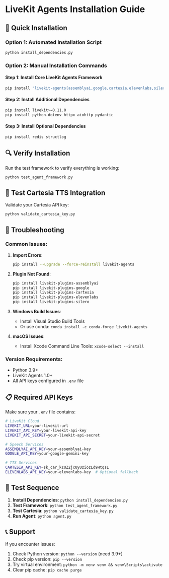 # LiveKit Agents Installation Guide

## 🚀 Quick Installation

### Option 1: Automated Installation Script

```bash
python install_dependencies.py
```

### Option 2: Manual Installation Commands

#### Step 1: Install Core LiveKit Agents Framework

```bash
pip install "livekit-agents[assemblyai,google,cartesia,elevenlabs,silero]~=1.0"
```

#### Step 2: Install Additional Dependencies

```bash
pip install livekit>=0.11.0
pip install python-dotenv httpx aiohttp pydantic
```

#### Step 3: Install Optional Dependencies

```bash
pip install redis structlog
```

## 🔍 Verify Installation

Run the test framework to verify everything is working:

```bash
python test_agent_framework.py
```

## 🎤 Test Cartesia TTS Integration

Validate your Cartesia API key:

```bash
python validate_cartesia_key.py
```

## 🐛 Troubleshooting

### Common Issues:

1. **Import Errors**:

   ```bash
   pip install --upgrade --force-reinstall livekit-agents
   ```

2. **Plugin Not Found**:

   ```bash
   pip install livekit-plugins-assemblyai
   pip install livekit-plugins-google
   pip install livekit-plugins-cartesia
   pip install livekit-plugins-elevenlabs
   pip install livekit-plugins-silero
   ```

3. **Windows Build Issues**:

   - Install Visual Studio Build Tools
   - Or use conda: `conda install -c conda-forge livekit-agents`

4. **macOS Issues**:
   - Install Xcode Command Line Tools: `xcode-select --install`

### Version Requirements:

- Python 3.9+
- LiveKit Agents 1.0+
- All API keys configured in `.env` file

## 📋 Required API Keys

Make sure your `.env` file contains:

```bash
# LiveKit Cloud
LIVEKIT_URL=your-livekit-url
LIVEKIT_API_KEY=your-livekit-api-key
LIVEKIT_API_SECRET=your-livekit-api-secret

# Speech Services
ASSEMBLYAI_API_KEY=your-assemblyai-key
GOOGLE_API_KEY=your-google-gemini-key

# TTS Services
CARTESIA_API_KEY=sk_car_kzUZ2jcUyUziozLd9HtqsL
ELEVENLABS_API_KEY=your-elevenlabs-key  # Optional fallback
```

## 🎯 Test Sequence

1. **Install Dependencies**: `python install_dependencies.py`
2. **Test Framework**: `python test_agent_framework.py`
3. **Test Cartesia**: `python validate_cartesia_key.py`
4. **Run Agent**: `python agent.py`

## 📞 Support

If you encounter issues:

1. Check Python version: `python --version` (need 3.9+)
2. Check pip version: `pip --version`
3. Try virtual environment: `python -m venv venv && venv\Scripts\activate`
4. Clear pip cache: `pip cache purge`
